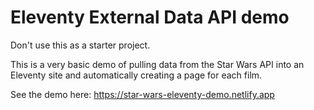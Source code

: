 # Eleventy External Data API demo

Don't use this as a starter project.

This is a very basic demo of pulling data from the Star Wars API into an Eleventy site and automatically creating a page for each film.

See the demo here:
https://star-wars-eleventy-demo.netlify.app
